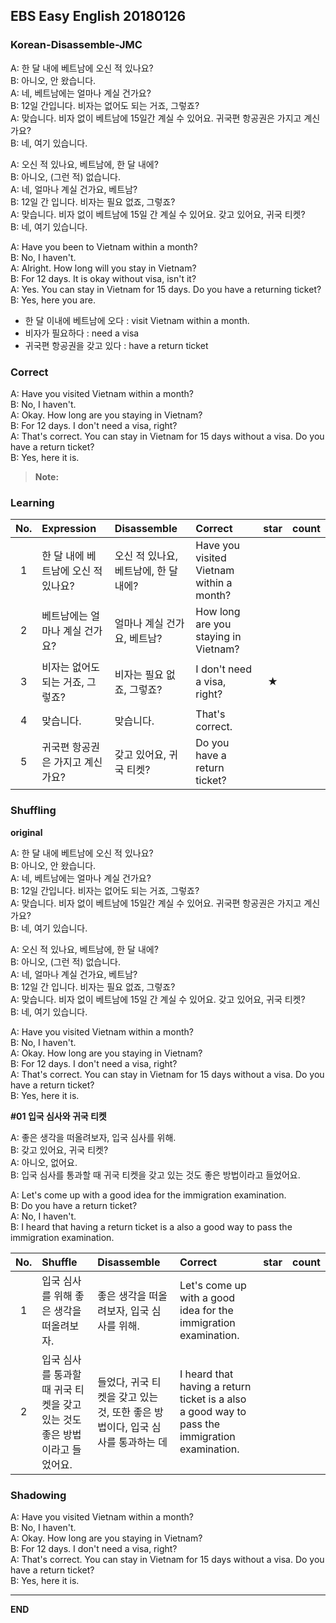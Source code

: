 ## EBS Easy English 20180126

### Korean-Disassemble-JMC

A: 한 달 내에 베트남에 오신 적 있나요?  
B: 아니오, 안 왔습니다.  
A: 네, 베트남에는 얼마나 계실 건가요?  
B: 12일 간입니다. 비자는 없어도 되는 거죠, 그렇죠?  
A: 맞습니다. 비자 없이 베트남에 15일간 계실 수 있어요. 귀국편 항공권은 가지고 계신가요?  
B: 네, 여기 있습니다.  

A: 오신 적 있나요, 베트남에, 한 달 내에?  
B: 아니오, (그런 적) 없습니다.  
A: 네, 얼마나 계실 건가요, 베트남?  
B: 12일 간 입니다. 비자는 필요 없죠, 그렇죠?  
A: 맞습니다. 비자 없이 베트남에 15일 간 계실 수 있어요. 갖고 있어요, 귀국 티켓?  
B: 네, 여기 있습니다.

A: Have you been to Vietnam within a month?  
B: No, I haven't.  
A: Alright. How long will you stay in Vietnam?  
B: For 12 days. It is okay without visa, isn't it?  
A: Yes. You can stay in Vietnam for 15 days. Do you have a returning ticket?  
B: Yes, here you are.

+ 한 달 이내에 베트남에 오다 : visit Vietnam within a month.
+ 비자가 필요하다 : need a visa
+ 귀국편 항공권을 갖고 있다 : have a return ticket

### Correct

A: Have you visited Vietnam within a month?  
B: No, I haven't.  
A: Okay. How long are you staying in Vietnam?  
B: For 12 days. I don't need a visa, right?  
A: That's correct. You can stay in Vietnam for 15 days without a visa. Do you have a return ticket?  
B: Yes, here it is.  

> **Note:**

### Learning

| No. | Expression | Disassemble | Correct | star | count |
| :---: | :--- | :--- | :--- | :---: | :---: |
| 1 | 한 달 내에 베트남에 오신 적 있나요? | 오신 적 있나요, 베트남에, 한 달 내에? | Have you visited Vietnam within a month? | |
| 2 | 베트남에는 얼마나 계실 건가요? | 얼마나 계실 건가요, 베트남? | How long are you staying in Vietnam? | |
| 3 | 비자는 없어도 되는 거죠, 그렇죠? | 비자는 필요 없죠, 그렇죠? | I don't need a visa, right? | ★ |
| 4 | 맞습니다. | 맞습니다. | That's correct.  |  |
| 5 | 귀국편 항공권은 가지고 계신가요? | 갖고 있어요, 귀국 티켓? | Do you have a return ticket? |  |


### Shuffling

**original**

A: 한 달 내에 베트남에 오신 적 있나요?  
B: 아니오, 안 왔습니다.  
A: 네, 베트남에는 얼마나 계실 건가요?  
B: 12일 간입니다. 비자는 없어도 되는 거죠, 그렇죠?  
A: 맞습니다. 비자 없이 베트남에 15일간 계실 수 있어요. 귀국편 항공권은 가지고 계신가요?  
B: 네, 여기 있습니다.   

A: 오신 적 있나요, 베트남에, 한 달 내에?  
B: 아니오, (그런 적) 없습니다.  
A: 네, 얼마나 계실 건가요, 베트남?  
B: 12일 간 입니다. 비자는 필요 없죠, 그렇죠?  
A: 맞습니다. 비자 없이 베트남에 15일 간 계실 수 있어요. 갖고 있어요, 귀국 티켓?  
B: 네, 여기 있습니다.

A: Have you visited Vietnam within a month?  
B: No, I haven't.  
A: Okay. How long are you staying in Vietnam?  
B: For 12 days. I don't need a visa, right?  
A: That's correct. You can stay in Vietnam for 15 days without a visa. Do you have a return ticket?  
B: Yes, here it is.  

**#01 입국 심사와 귀국 티켓**

A: 좋은 생각을 떠올려보자, 입국 심사를 위해.  
B: 갖고 있어요, 귀국 티켓?  
A: 아니오, 없어요.  
B: 입국 심사를 통과할 때 귀국 티켓을 갖고 있는 것도 좋은 방법이라고 들었어요.

A: Let's come up with a good idea for the immigration examination.  
B: Do you have a return ticket?  
A: No, I haven't.  
B: I heard that having a return ticket is a also a good way to pass the immigration examination.

| No. | Shuffle | Disassemble | Correct | star | count
| :---: | :--- | :--- | :--- | :---: | :---:
| 1 | 입국 심사를 위해 좋은 생각을 떠올려보자. | 좋은 생각을 떠올려보자, 입국 심사를 위해.  | Let's come up with a good idea for the immigration examination. | |
| 2 | 입국 심사를 통과할 때 귀국 티켓을 갖고 있는 것도 좋은 방법이라고 들었어요. | 들었다, 귀국 티켓을 갖고 있는 것, 또한 좋은 방법이다, 입국 심사를 통과하는 데 | I heard that having a return ticket is a also a good way to pass the immigration examination. | |

### Shadowing

A: Have you visited Vietnam within a month?  
B: No, I haven't.  
A: Okay. How long are you staying in Vietnam?  
B: For 12 days. I don't need a visa, right?  
A: That's correct. You can stay in Vietnam for 15 days without a visa. Do you have a return ticket?  
B: Yes, here it is.    

---

**END**
